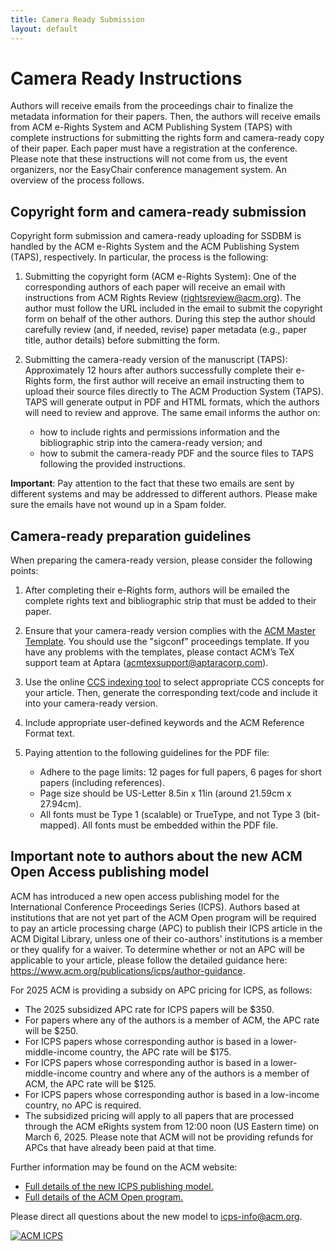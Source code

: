 ```yaml
---
title: Camera Ready Submission
layout: default
---
```


# Camera Ready Instructions

Authors will receive emails from the proceedings chair to finalize the metadata information for their papers. Then, the authors will receive emails from ACM e-Rights System and ACM Publishing System (TAPS) with complete instructions for submitting the rights form and camera-ready copy of their paper. Each paper must have a registration at the conference. Please note that these instructions will not come from us, the event organizers, nor the EasyChair conference management system. An overview of the process follows.

## Copyright form and camera-ready submission

Copyright form submission and camera-ready uploading for SSDBM is handled by the ACM e-Rights System and the ACM Publishing System (TAPS), respectively. In particular, the process is the following:

1. Submitting the copyright form (ACM e-Rights System): One of the corresponding authors of each paper will receive an email with instructions from ACM Rights Review (rightsreview@acm.org). The author must follow the URL included in the email to submit the copyright form on behalf of the other authors. During this step the author should carefully review (and, if needed, revise) paper metadata (e.g., paper title, author details) before submitting the form.

2. Submitting the camera-ready version of the manuscript (TAPS): Approximately 12 hours after authors successfully complete their e-Rights form, the first author will receive an email instructing them to upload their source files directly to The ACM Production System (TAPS). TAPS will generate output in PDF and HTML formats, which the authors will need to review and approve. The same email informs the author on:

   * how to include rights and permissions information and the bibliographic strip into the camera-ready version; and
   * how to submit the camera-ready PDF and the source files to TAPS following the provided instructions.

**Important**: Pay attention to the fact that these two emails are sent by different systems and may be addressed to different authors. Please make sure the emails have not wound up in a Spam folder. 

## Camera-ready preparation guidelines

When preparing the camera-ready version, please consider the following points:

1. After completing their e-Rights form, authors will be emailed the complete rights text and bibliographic strip that must be added to their paper.

2. Ensure that your camera-ready version complies with the [ACM Master Template](https://www.acm.org/publications/proceedings-template). You should use the "sigconf" proceedings template. If you have any problems with the templates, please contact ACM’s TeX support team at Aptara (<acmtexsupport@aptaracorp.com>).

3. Use the online [CCS indexing tool](https://dl.acm.org/ccs) to select appropriate CCS concepts for your article. Then, generate the corresponding text/code and include it into your camera-ready version.

4. Include appropriate user-defined keywords and the ACM Reference Format text.

5. Paying attention to the following guidelines for the PDF file:

   * Adhere to the page limits: 12 pages for full papers, 6 pages for short papers (including references).
   * Page size should be US-Letter 8.5in x 11in (around 21.59cm x 27.94cm).
   * All fonts must be Type 1 (scalable) or TrueType, and not Type 3 (bit-mapped). All fonts must be embedded within the PDF file.

## Important note to authors about the new ACM Open Access publishing model

ACM has introduced a new open access publishing model for the International Conference Proceedings Series (ICPS). Authors based at institutions that are not yet part of the ACM Open program will be required to pay an article processing charge (APC) to publish their ICPS article in the ACM Digital Library, unless one of their co-authors' institutions is a member or they qualify for a waiver. To determine whether or not an APC will be applicable to your article, please follow the detailed guidance here: https://www.acm.org/publications/icps/author-guidance.

For 2025 ACM is providing a subsidy on APC pricing for ICPS, as follows:

   * The 2025 subsidized APC rate for ICPS papers will be $350.
   * For papers where any of the authors is a member of ACM, the APC rate will be $250.
   * For ICPS papers whose corresponding author is based in a lower-middle-income country, the APC rate will be $175.
   * For ICPS papers whose corresponding author is based in a lower-middle-income country and where any of the authors is a member of ACM, the APC rate will be $125.
   * For ICPS papers whose corresponding author is based in a low-income country, no APC is required.
   * The subsidized pricing will apply to all papers that are processed through the ACM eRights system from 12:00 noon (US Eastern time) on March 6, 2025. Please note that ACM will not be providing refunds for APCs that have already been paid at that time.

Further information may be found on the ACM website:

- [Full details of the new ICPS publishing model.](https://www.acm.org/publications/icps/faq)
- [Full details of the ACM Open program.](https://www.acm.org/publications/openaccess)

Please direct all questions about the new model to icps-info@acm.org.

[![ACM ICPS](./assets/images/ACM-ICPS-logo.jpg)](https://www.acm.org/publications/icps)
